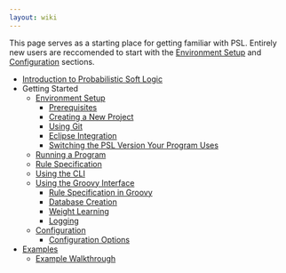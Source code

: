 ```yaml
---
layout: wiki
---
```


This page serves as a starting place for getting familiar with PSL.
Entirely new users are reccomended to start with the [Environment Setup](Environment-Setup.md) and [Configuration](Configuration.md) sections.

- [Introduction to Probabilistic Soft Logic](Introduction-to-Probabilistic-Soft-Logic.md)
- Getting Started
   - [Environment Setup](Environment-Setup.md)
      - [Prerequisites](Prerequisites.md)
      - [Creating a New Project](Creating-a-New-Project.md)
      - [Using Git](Using-Git.md)
      - [Eclipse Integration](Eclipse-Integration.md)
      - [Switching the PSL Version Your Program Uses](Switching-the-PSL-Version-Your-Program-Uses.md)
   - [Running a Program](Running-a-Program.md)
   - [Rule Specification](Rule-Specification.md)
   - [Using the CLI](Using-the-CLI.md)
   - [Using the Groovy Interface](Using-the-Groovy-Interface.md)
      - [Rule Specification in Groovy](Rule-Specification-in-Groovy.md)
      - [Database Creation](Database-Creation.md)
      - [Weight Learning](Weight-Learning.md)
      - [Logging](Logging.md)
   - [Configuration](Configuration.md)
      - [Configuration Options](Configuration-Options.md)
- [Examples](Examples.md)
   - [Example Walkthrough](Example-Walkthrough.md)